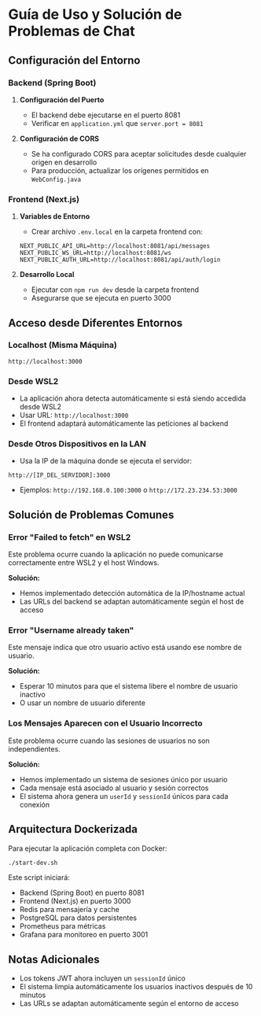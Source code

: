 # Guía de Uso y Solución de Problemas de Chat

## Configuración del Entorno

### Backend (Spring Boot)

1. **Configuración del Puerto**
   - El backend debe ejecutarse en el puerto 8081
   - Verificar en `application.yml` que `server.port = 8081`

2. **Configuración de CORS**
   - Se ha configurado CORS para aceptar solicitudes desde cualquier origen en desarrollo
   - Para producción, actualizar los orígenes permitidos en `WebConfig.java`

### Frontend (Next.js)

1. **Variables de Entorno**
   - Crear archivo `.env.local` en la carpeta frontend con:
   ```
   NEXT_PUBLIC_API_URL=http://localhost:8081/api/messages
   NEXT_PUBLIC_WS_URL=http://localhost:8081/ws
   NEXT_PUBLIC_AUTH_URL=http://localhost:8081/api/auth/login
   ```

2. **Desarrollo Local**
   - Ejecutar con `npm run dev` desde la carpeta frontend
   - Asegurarse que se ejecuta en puerto 3000

## Acceso desde Diferentes Entornos

### Localhost (Misma Máquina)

```
http://localhost:3000
```

### Desde WSL2

- La aplicación ahora detecta automáticamente si está siendo accedida desde WSL2
- Usar URL: `http://localhost:3000` 
- El frontend adaptará automáticamente las peticiones al backend

### Desde Otros Dispositivos en la LAN

- Usa la IP de la máquina donde se ejecuta el servidor:
```
http://[IP_DEL_SERVIDOR]:3000
```
- Ejemplos: `http://192.168.0.100:3000` o `http://172.23.234.53:3000`

## Solución de Problemas Comunes

### Error "Failed to fetch" en WSL2

Este problema ocurre cuando la aplicación no puede comunicarse correctamente entre WSL2 y el host Windows.

**Solución:** 
- Hemos implementado detección automática de la IP/hostname actual
- Las URLs del backend se adaptan automáticamente según el host de acceso

### Error "Username already taken"

Este mensaje indica que otro usuario activo está usando ese nombre de usuario.

**Solución:**
- Esperar 10 minutos para que el sistema libere el nombre de usuario inactivo
- O usar un nombre de usuario diferente

### Los Mensajes Aparecen con el Usuario Incorrecto

Este problema ocurre cuando las sesiones de usuarios no son independientes.

**Solución:**
- Hemos implementado un sistema de sesiones único por usuario
- Cada mensaje está asociado al usuario y sesión correctos
- El sistema ahora genera un `userId` y `sessionId` únicos para cada conexión

## Arquitectura Dockerizada

Para ejecutar la aplicación completa con Docker:

```bash
./start-dev.sh
```

Este script iniciará:
- Backend (Spring Boot) en puerto 8081
- Frontend (Next.js) en puerto 3000
- Redis para mensajería y cache
- PostgreSQL para datos persistentes
- Prometheus para métricas
- Grafana para monitoreo en puerto 3001

## Notas Adicionales

- Los tokens JWT ahora incluyen un `sessionId` único
- El sistema limpia automáticamente los usuarios inactivos después de 10 minutos
- Las URLs se adaptan automáticamente según el entorno de acceso
